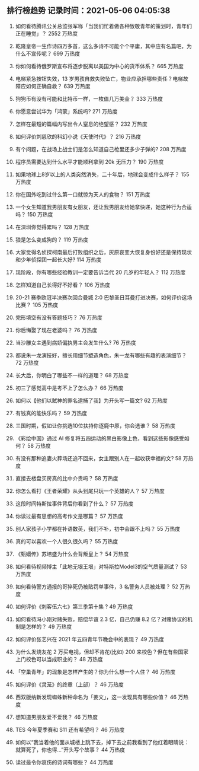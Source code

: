 
## 排行榜趋势 记录时间：2021-05-06 04:05:38
  
  1. 如何看待腾讯公关总监张军称「当我们忙着做各种致敬青年的策划时，青年们正在睡觉」？ 2552 万热度
    
  2. 乾隆皇帝一生作诗四万多首，这么多诗不可能个个平庸，其中应有名篇吧，为什么不宣传呢？ 699 万热度
    
  3. 你如何看待俄罗斯宣布将逐步脱离以美国为中心的货币体系？ 665 万热度
    
  4. 电梯紧急按钮失效，13 岁男孩自救失败坠亡，物业应承担哪些责任？电梯故障应如何正确自救？ 639 万热度
    
  5. 狗狗币有没有可能和比特币一样，一枚值几万美金？ 333 万热度
    
  6. 你愿意尝试华为「鸿蒙」系统吗? 271 万热度
    
  7. 怎样在最短的篇幅内写出令人窒息的绝望感？ 232 万热度
    
  8. 如何评价刘慈欣的科幻小说《天使时代》？ 216 万热度
    
  9. 有个问题，在战场上战士们是怎么知道自己枪里还多少子弹的? 208 万热度
    
  10. 程序员需要达到什么水平才能顺利拿到 20k 无压力？ 190 万热度
    
  11. 如果地球上8岁以上的人类突然消失，二十年后，地球会变成什么样子？ 155 万热度
    
  12. 你在国外吃到过什么第一口就惊为天人的食物？ 151 万热度
    
  13. 一个女生知道我男朋友有女朋友，还让我男朋友给她拿快递，她这种行为合适吗？ 150 万热度
    
  14. 在深圳你觉得累吗？ 128 万热度
    
  15. 狼是怎么变成狗的？ 119 万热度
    
  16. 大家觉得名侦探柯南最后打败组织之后，灰原哀变大恢复身份好还是保持现状和少年侦探团一起长大好? 114 万热度
    
  17. 现阶段，你有哪些经验教训一定要告诉当代 20 几岁的年轻人？ 112 万热度
    
  18. 怎样知道自己长得好不好看？ 106 万热度
    
  19. 20-21 赛季欧冠半决赛次回合曼城 2:0 巴黎圣日耳曼打进决赛，如何评价这场比赛？ 105 万热度
    
  20. 完形填空有没有答题技巧？ 76 万热度
    
  21. 你后悔娶了现在老婆吗？ 76 万热度
    
  22. 当沙雕女主遇到病娇偏执男主会发生什么? 76 万热度
    
  23. 都说朱一龙演技好，擅长用细节塑造角色，朱一龙有哪些有趣的表演细节？ 72 万热度
    
  24. 长大后，你明白了哪些不一样的道理？ 68 万热度
    
  25. 初三了感觉高中是考不上了怎么办？ 66 万热度
    
  26. 如何以【他们以弑神的罪名逮捕了我】为开头写一篇文? 62 万热度
    
  27. 有钱真的能快乐吗？ 59 万热度
    
  28. 三国时期，假如让你挑选10位扶持你逐鹿中原，你会选谁？ 58 万热度
    
  29. 《彩绘中国》通过 AI 修复将五四运动的黑白影像上色，看到这些影像感受如何？ 58 万热度
    
  30. 有没有那种追妻火葬场还追不回来，女主跟别人在一起收获幸福的文? 58 万热度
    
  31. 直接去楼盘买房真的比中介贵吗？ 58 万热度
    
  32. 你怎么看打《王者荣耀》从头到尾只玩一个英雄的人？ 57 万热度
    
  33. 这段时间特斯拉事件背后你看到了什么？ 57 万热度
    
  34. 你读过最有思想的高考作文是哪篇？ 57 万热度
    
  35. 别人家孩子小学都在补语数英，我们不补，初中会跟不上吗？ 55 万热度
    
  36. 真的可以喜欢一个人很久很久吗？ 55 万热度
    
  37. 《甄嬛传》苏培盛为什么会背叛皇上？ 54 万热度
    
  38. 如何看待视频博主「此地无垠王垠」对特斯拉Model3的空气质量测试？ 53 万热度
    
  39. 如何看待警方通报的哥猝死仍被贴罚单事件，3 名警务人员被处理？ 52 万热度
    
  40. 如何评价《刺客伍六七》第三季第十集 ? 49 万热度
    
  41. 如何看待冯小刚对赌失败，赔偿华谊 2.3 亿，自己仍赚 8.2 亿？对赌协议的机制是怎样的？ 49 万热度
    
  42. 如何评价张艺兴在 2021 年五四青年节晚会中的表现？ 49 万热度
    
  43. 为什么发烧友花 2 万买电视，但却不肯花(比如) 200 来校色？但在有些国家上门校色可以当成职业的？ 48 万热度
    
  44. 「空巢青年」的现象是怎样产生的？你为什么想一个人住？ 46 万热度
    
  45. 如何评价《灵笼》的终章（上部）？ 46 万热度
    
  46. 西双版纳新发现蜘蛛新种命名为「姜文」，这一发现具有哪些价值？ 46 万热度
    
  47. 想知道男朋友爱不爱我？ 46 万热度
    
  48. TES 今年夏季赛和 S11 还有希望吗？ 46 万热度
    
  49. 如何以“我当着他的面从城楼上跳下去，掉下去之前我看到了他红着眼睛说：就算死了，你也得…”开头写个故事？ 44 万热度
    
  50. 读过最令你哀伤的诗词有哪些？ 44 万热度
    